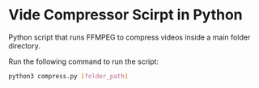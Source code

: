 # Vide Compressor Scirpt in Python
Python script that runs FFMPEG to compress videos inside a main folder directory.

Run the following command to run the script:
```bash
python3 compress.py [folder_path]
```
